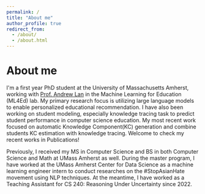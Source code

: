 ```yaml
---
permalink: /
title: "About me"
author_profile: true
redirect_from: 
  - /about/
  - /about.html
---
```



About me
======
I'm a first year PhD student at the University of Massachusetts Amherst, working with [Prof. Andrew Lan](https://people.umass.edu/~andrewlan/) in the Machine Learning for Education (ML4Ed) lab. My primary research focus is utilizing large language models to enable personalized educational recommendation. I have also been working on student modeling, especially knowledge tracing task to predict student performance in computer science education. My most recent work focused on automatic Knowledge Component(KC) generation and combine students KC estimation with knowledge tracing. Welcome to check my recent works in Publications! 

Previously, I received my MS in Computer Science and BS in both Computer Science and Math at UMass Amherst as well. During the master program, I have worked at the UMass Amherst Center for Data Science as a machine learning engineer intern to conduct researches on the #StopAsianHate movement using NLP techniques. At the meantime, I have worked as a Teaching Assistant for CS 240: Reasoning Under Uncertainty since 2022. 
